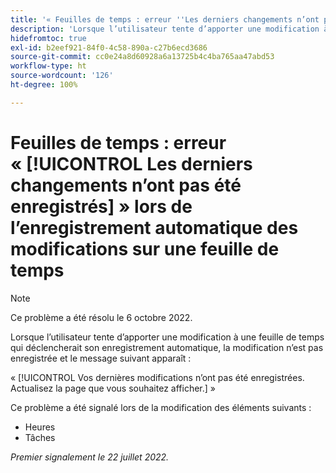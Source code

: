 ```yaml
---
title: '« Feuilles de temps : erreur ''Les derniers changements n’ont pas été enregistrés'' lors de l’enregistrement automatique des modifications sur une feuille de temps »'
description: 'Lorsque l’utilisateur tente d’apporter une modification à une feuille de temps qui déclencherait son enregistrement automatique, la modification n’est pas enregistrée et le message suivant apparaît : « Vos dernières modifications n’ont pas été enregistrées. Actualisez la page que vous souhaitez afficher. »'
hidefromtoc: true
exl-id: b2eef921-84f0-4c58-890a-c27b6ecd3686
source-git-commit: cc0e24a8d60928a6a13725b4c4ba765aa47abd53
workflow-type: ht
source-wordcount: '126'
ht-degree: 100%

---
```


# Feuilles de temps : erreur « [!UICONTROL Les derniers changements n’ont pas été enregistrés] » lors de l’enregistrement automatique des modifications sur une feuille de temps

>[!NOTE]
>
>Ce problème a été résolu le 6 octobre 2022.

Lorsque l’utilisateur tente d’apporter une modification à une feuille de temps qui déclencherait son enregistrement automatique, la modification n’est pas enregistrée et le message suivant apparaît :

« [!UICONTROL Vos dernières modifications n’ont pas été enregistrées. Actualisez la page que vous souhaitez afficher.] »

Ce problème a été signalé lors de la modification des éléments suivants :

* Heures
* Tâches

_Premier signalement le 22 juillet 2022._
